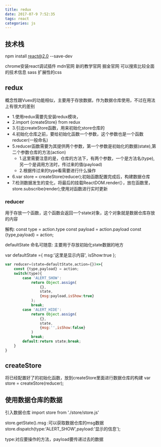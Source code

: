 ```yaml
---
title: redux
date: 2017-07-9 7:52:35
tags: react
categories: js
---
```



<div><!-- more--></div>


## 技术栈

npm install react@2.0 --save-dev

chrome安装react调试插件
mdn官网	新的教学官网
掘金官网	可以搜索比较全面的技术信息
sass 扩展性的css

## redux

概念性跟Vuex的功能相似，主要用于存放数据，作为数据仓库使用，不过在用法上有很大的差别

- 1.使用redux需要先安装redux模块，
- 2.import {createStore} from redux
- 3.引出createStore函数，用来初始化store仓库的
- 4.初始化仓库之前，要给初始化函数一个参数，这个参数也是一个函数reducer(一般命名)
- 5.reducer函数需要为其提供两个参数，第一个参数是初始化的数据(state),第二个参数仓库的方法(action)
	- 1.这里需要注意的是，仓库的方法下，有两个参数，一个是方法名(type),另一个是调用方法时，传过来的值(payload)
	- 2.根据传过来的type看需要进行什么操作
- 6.var store = createStore(reducer);初始函数配置完成后，构建数据仓库
- 7.检测数据发生的变化，将最后的挂载ReactDOM.render(），放在函数里，store.subscribe(render);使用对函数进行实时更新



### reducer

用于存放一个函数，这个函数会返回一个state对象，这个对象就是数据仓库存放的内容

解构:
const type = action.type
const payload = action.payload
const {type,payload} = action;


defaultState
命名可随意:
主要用于存放初始化state数据的地方

var defaultState ={
    msg:'这里是显示内容',
    isShow:true
};

```javascript
var reducer=(state=defaultState,action={})=>{
    const {type,payload} = action;
    switch(type){
        case 'ALERT_SHOW':
            return Object.assign(
                {},
                state,
                {msg:payload,isShow:true}
            );
            break;
        case 'ALERT_HIDE':
            return Object.assign(
                {},
                state,
                {msg:'',isShow:false}
            )
            break;
        default:return state;break;
    }
} 
```

## createStore

将已经配置好了的初始化函数，放到createStore里面进行数据仓库的构建
var store = createStore(reducer);



## 使用数据仓库的数据

引入数据仓库
import store from './store/store.js'

store.getState().msg	:可以获取数据仓库的msg数据
store.dispatch(type:'ALERT_SHOW',payload:'显示的信息');

type:对应要操作的方法，payload要传递过去的数据


